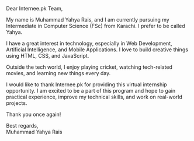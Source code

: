 Dear Internee.pk Team,

My name is Muhammad Yahya Rais, and I am currently pursuing my Intermediate in Computer Science (FSc) from Karachi. I prefer to be called Yahya.

I have a great interest in technology, especially in Web Development, Artificial Intelligence, and Mobile Applications. I love to build creative things using HTML, CSS, and JavaScript.

Outside the tech world, I enjoy playing cricket, watching tech-related movies, and learning new things every day.

I would like to thank Internee.pk for providing this virtual internship opportunity. I am excited to be a part of this program and hope to gain practical experience, improve my technical skills, and work on real-world projects.

Thank you once again!

Best regards,  
Muhammad Yahya Rais
